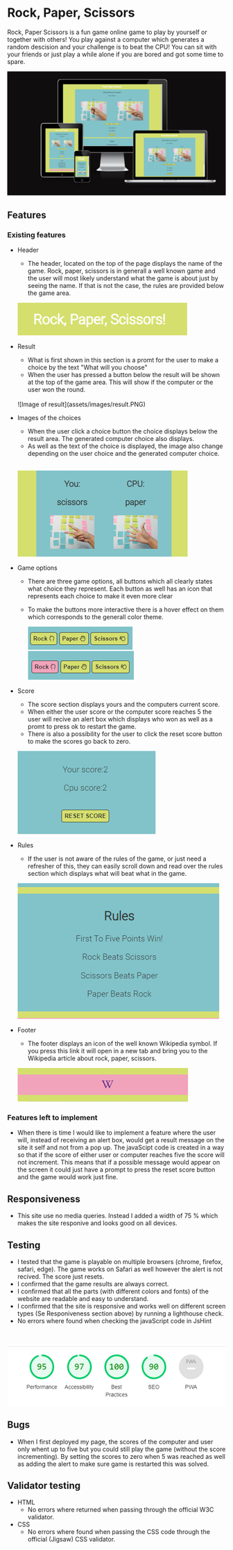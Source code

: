 # Rock, Paper, Scissors
Rock, Paper Scissors is a fun game online game to play by yourself or together with others! You play against a computer which generates a random descision and your challenge is to beat the CPU! You can sit with your friends or just play a while alone if you are bored and got some time to spare. 

![Image of site on different devices](assets/images/am-I-responsive.PNG)

## Features
 ### Existing features
* Header
  * The header, located on the top of the page displays the name of the game. Rock, paper, scissors is in generall a well known game and the user will most likely understand what the game is about just by seeing the name. If that is not the case, the rules are provided below the game area. 
  
  ![Image of header](assets/images/header.PNG)

* Result
  * What is first shown in this section is a promt for the user to make a choice by the text "What will you choose"
  * When the user has pressed a button below the result will be shown at the top of the game area. This will show if the computer or the user won the round.
  <br>
  ![Image of result](assets/images/result.PNG)

* Images of the choices
  * When the user click a choice button the choice displays below the result area. The generated computer choice also displays.
  * As well as the text of the choice is displayed, the image also change depending on the user choice and the generated computer choice. 
  <br>

  ![Image of result images](assets/images/images-of-result.PNG)




* Game options
  * There are three game options, all buttons which all clearly states what choice they represent. Each button as well has an icon that represents each choice to make it even more clear
  * To make the buttons more interactive there is a hover effect on them which corresponds to the generall color theme.
     
    ![Image of buttons](assets/images/buttons.PNG)
    <br>
    ![Image of buttons with hover effect](assets/images/buttons-hover.PNG)

* Score 
  * The score section displays yours and the computers current score.
  * When either the user score or the computer score reaches 5 the user will recive an alert box which displays who won as well as a promt to press ok to restart the game. 
  * There is also a possibility for the user to click the reset score button to make the scores go back to zero.

  ![Image of score and reset button](assets/images/score.PNG)


* Rules
  * If the user is not aware of the rules of the game, or just need a refresher of this, they can easily scroll down and read over the rules section which displays what will beat what in the game. 

  ![Image of rules](assets/images/rules.PNG)

* Footer
  * The footer displays an icon of the well known Wikipedia symbol. If you press this link it will open in a new tab and bring you to the Wikipedia article about rock, paper, scissors. 

  ![Image of footer](assets/images/footer.PNG)

### Features left to implement
   * When there is time I would like to implement a feature where the user will, instead of receiving an alert box, would get a result message on the site it self and not from a pop up. The javaScipt code is created in a way so that if the score of either user or computer reaches five the score will not increment. This means that if a possible message would appear on the screen it could just have a prompt to press the reset score button and the game would work just fine. 

## Responsiveness 
   * This site use no media queries. Instead I added a width of 75 % which makes the site responive and looks good on all devices. 

## Testing
   * I tested that the game is playable on multiple browsers (chrome, firefox, safari, edge). The game works on Safari as well however the alert is not recived. The score just resets.
   * I confirmed that the game results are always correct. 
   * I confirmed that all the parts (with different colors and fonts) of the website are readable and easy to understand.
   * I confirmed that the site is responsive and works well on different screen types (Se Responiveness section above) by running a lighthouse check. 
   * No errors where found when checking the javaScript code in JsHint
   <br>

   ![Image of light house check](assets/images/lighthouse.PNG)

## Bugs 
   * When I first deployed my page, the scores of the computer and user only whent up to five but you could still play the game (without the score incrementing). By setting the scores to zero when 5 was reached as well as adding the alert to make sure game is restarted this was solved. 

## Validator testing
   * HTML 
     * No errors where returned when passing through the official W3C validator.
   * CSS 
     * No errors where found when passing the CSS code through the official (Jigsaw) CSS validator.  







